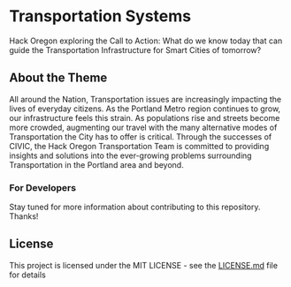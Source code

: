 # Transportation Systems

Hack Oregon exploring the Call to Action: What do we know today that can guide the Transportation Infrastructure for Smart Cities of tomorrow?

## About the Theme

All around the Nation, Transportation issues are increasingly impacting the lives of everyday citizens. As the Portland Metro region continues to grow, our infrastructure feels this strain. As populations rise and streets become more crowded, augmenting our travel with the many alternative modes of Transportation the City has to offer is critical. Through the successes of CIVIC, the Hack Oregon Transportation Team is committed to providing insights and solutions into the ever-growing problems surrounding Transportation in the Portland area and beyond.

### For Developers

Stay tuned for more information about contributing to this repository. Thanks!


## License

This project is licensed under the MIT LICENSE - see the [LICENSE.md](LICENSE) file for details
